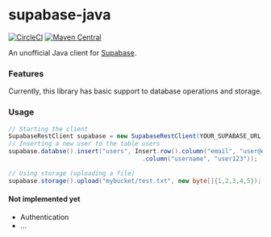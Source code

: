 # supabase-java
[![CircleCI](https://circleci.com/gh/Harium/supabase-java.svg?style=svg)](https://circleci.com/gh/Harium/supabase-java)
[![Maven Central](https://maven-badges.herokuapp.com/maven-central/com.harium.supabase/core/badge.svg)](https://maven-badges.herokuapp.com/maven-central/com.harium.supabase/core/)

An unofficial Java client for [Supabase](https://supabase.com/).

### Features

Currently, this library has basic support to database operations and storage.


### Usage
```java
// Starting the client
SupabaseRestClient supabase = new SupabaseRestClient(YOUR_SUPABASE_URL, YOUR_SUPABASE_KEY);
// Inserting a new user to the table users
supabase.databse().insert("users", Insert.row().column("email", "user@email.com")
                                     .column("username", "user123"));

// Using storage (uploading a file)
supabase.storage().upload("mybucket/test.txt", new byte[]{1,2,3,4,5});
```

#### Not implemented yet
- Authentication
- ...
